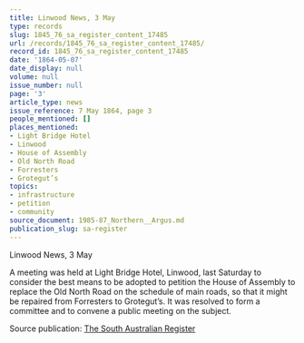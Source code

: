 ```yaml
---
title: Linwood News, 3 May
type: records
slug: 1845_76_sa_register_content_17485
url: /records/1845_76_sa_register_content_17485/
record_id: 1845_76_sa_register_content_17485
date: '1864-05-07'
date_display: null
volume: null
issue_number: null
page: '3'
article_type: news
issue_reference: 7 May 1864, page 3
people_mentioned: []
places_mentioned:
- Light Bridge Hotel
- Linwood
- House of Assembly
- Old North Road
- Forresters
- Grotegut’s
topics:
- infrastructure
- petition
- community
source_document: 1985-87_Northern__Argus.md
publication_slug: sa-register
---
```


Linwood News, 3 May

A meeting was held at Light Bridge Hotel, Linwood, last Saturday to consider the best means to be adopted to petition the House of Assembly to replace the Old North Road on the schedule of main roads, so that it might be repaired from Forresters to Grotegut’s.  It was resolved to form a committee and to convene a public meeting on the subject.

Source publication: [The South Australian Register](/publications/sa-register/)
